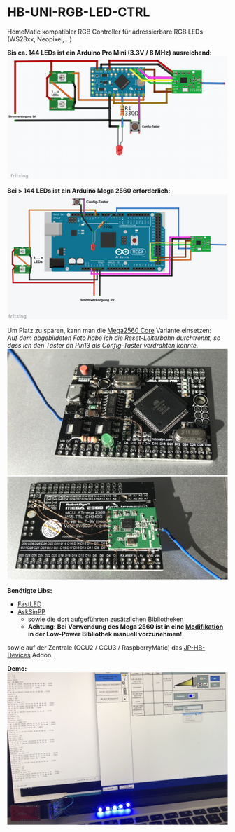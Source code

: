 # HB-UNI-RGB-LED-CTRL
HomeMatic kompatibler RGB Controller für adressierbare RGB LEDs (WS28xx, Neopixel,...)


**Bis ca. 144 LEDs ist ein Arduino Pro Mini (3.3V / 8 MHz) ausreichend:**
![wiring_ProMini](Images/wiring_ProMini.png)

**Bei > 144 LEDs ist ein Arduino Mega 2560 erforderlich:**
![wiring_2560](Images/wiring_2560.png)

Um Platz zu sparen, kann man die [Mega2560 Core](https://de.aliexpress.com/item/Mega-2560-PRO-Embed-CH340G-ATmega2560-16AU-NO-pinheaders-Compatible-for-Arduino-Mega-2560/32802420999.html) Variante einsetzen:<br>
_Auf dem abgebildeten Foto habe ich die Reset-Leiterbahn durchtrennt, so dass ich den Taster an Pin13 als Config-Taster verdrahten konnte._<br>
<img src=Images/mega2560_core_front.jpg /><img src=Images/mega2560_core_back.jpg /><br>




**Benötigte Libs:**
 - [FastLED](https://github.com/FastLED/FastLED)
 - [AskSinPP](https://github.com/pa-pa/AskSinPP)
   - sowie die dort aufgeführten [zusätzlichen Bibliotheken](https://github.com/pa-pa/AskSinPP#required-additional-arduino-libraries)
   - **Achtung: Bei Verwendung des Mega 2560 ist in eine [Modifikation](https://github.com/rocketscream/Low-Power/issues/30#issuecomment-336801240) in der Low-Power Bibliothek manuell vorzunehmen!**   

sowie auf der Zentrale (CCU2 / CCU3 / RaspberryMatic) das [JP-HB-Devices](https://github.com/jp112sdl/JP-HB-Devices-addon) Addon.
 
**Demo:**
![demo](Images/sample.png)
